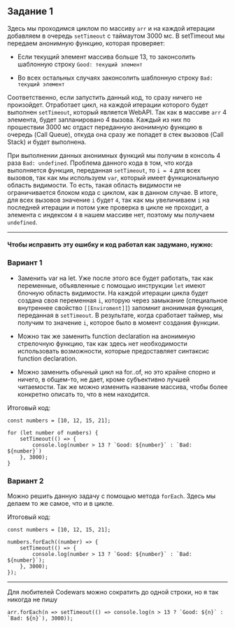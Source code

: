 ## Задание 1

Здесь мы проходимся циклом по массиву `arr` и на каждой итерации добавляем в очередь `setTimeout` с таймаутом 3000 мс. В setTimeout мы передаем анонимную функцию, которая проверяет:

* Если текущий элемент массива больше 13, то законсолить шаблонную строку `Good: текущий элемент`

* Во всех остальных случаях законсолить шаблонную строку `Bad: текущий элемент`

Соответственно, если запустить данный код, то сразу ничего не произойдет. Отработает цикл, на каждой итерации которого будет выполнен `setTimeout`, который является WebAPI. Так как в массиве `arr` 4 элемента, будет запланировано 4 вызова. Каждый из них по прошествии 3000 мс отдаст переданную анонимную функцию в очередь (Call Queue), откуда она сразу же попадет в стек вызовов (Call Stack) и будет выполнена.

При выполнении данных анонимных функций мы получим в консоль 4 раза `Bad: undefined`. Проблема данного кода в том, что когда выполняется функция, переданная `setTimeout`, то `i = 4` для всех вызовов, так как мы используем `var`, который имеет функциональную область видимости. То есть, такая область видимости не ограничивается блоком кода с циклом, как в данном случае. В итоге, для всех вызовов значение `i` будет `4`, так как мы увеличиваем `i` на последней итерации и потом уже проверка в цикле не проходит, а элемента с индексом `4` в нашем массиве нет, поэтому мы получаем `undefined`.

---

#### Чтобы исправить эту ошибку и код работал как задумано, нужно:

### Вариант 1

* Заменить var на let. Уже после этого все будет работать, так как переменные, объявленные с помощью инструкции `let` имеют блочную область видимости. На каждой итерации цикла будет создана своя переменная `i`, которую через замыкание (специальное внутреннее свойство `[[Enviroment]]`) запомнит анонимная функция, переданная в `setTimeout`. В результате, когда сработает таймер, мы получим то значение `i`, которое было в момент создания функции.

* Можно так же заменить function declaration на анонимную стрелочную функцию, так как здесь нет необходимости использовать возможности, которые предоставляет синтаксис function declaration.

* Можно заменить обычный цикл на for..of, но это крайне спорно и ничего, в общем-то, не дает, кроме субъективно лучшей читаемости. Так же можно изменить название массива, чтобы более конкретно описать то, что в нем находится.

Итоговый код:

```
const numbers = [10, 12, 15, 21];

for (let number of numbers) {
    setTimeout(() => {
        console.log(number > 13 ? `Good: ${number}` : `Bad: ${number}`)
    }, 3000);
}
```



### Вариант 2

Можно решить данную задачу с помощью метода `forEach`. Здесь мы делаем то же самое, что и в цикле.

Итоговый код:

```
const numbers = [10, 12, 15, 21];

numbers.forEach((number) => {
    setTimeout(() => {
        console.log(number > 13 ? `Good: ${number}` : `Bad: ${number}`);
    }, 3000);
});
```

---

Для любителей Codewars можно сократить до одной строки, но я так никогда не пишу

```
arr.forEach(n => setTimeout(() => console.log(n > 13 ? `Good: ${n}` : `Bad: ${n}`), 3000));
```
